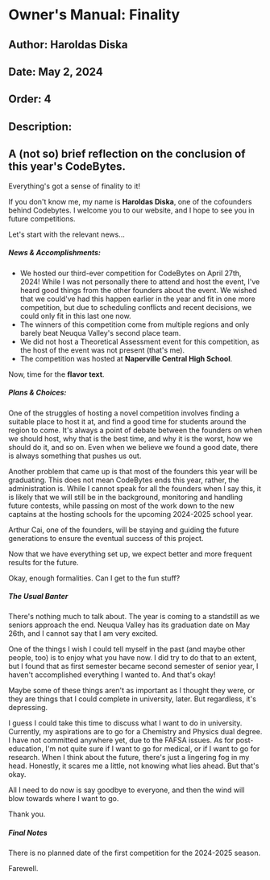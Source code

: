# Owner's Manual: Finality
## Author: Haroldas Diska
## Date: May 2, 2024
## Order: 4
## Description:
A (not so) brief reflection on the conclusion of this year's CodeBytes.
---
Everything's got a sense of finality to it!

If you don't know me, my name is **Haroldas Diska**, one of the cofounders behind Codebytes. I welcome you to our website, and I hope to see you in future competitions.

Let's start with the relevant news...

##### News & Accomplishments:

- We hosted our third-ever competition for CodeBytes on April 27th, 2024! While I was not personally there to attend and host the event, I've heard good things from the other founders about the event. We wished that we could've had this happen earlier in the year and fit in one more competition, but due to scheduling conflicts and recent decisions, we could only fit in this last one now.
- The winners of this competition come from multiple regions and only barely beat Neuqua Valley's second place team.
- We did not host a Theoretical Assessment event for this competition, as the host of the event was not present (that's me).
- The competition was hosted at **Naperville Central High School**.

Now, time for the **flavor text**.

##### Plans & Choices:

One of the struggles of hosting a novel competition involves finding a suitable place to host it at, and find a good time for students around the region to come. It's always a point of debate between the founders on when we should host, why that is the best time, and why it is the worst, how we should do it, and so on. Even when we believe we found a good date, there is always something that pushes us out.

Another problem that came up is that most of the founders this year will be graduating. This does not mean CodeBytes ends this year, rather, the administration is. While I cannot speak for all the founders when I say this, it is likely that we will still be in the background, monitoring and handling future contests, while passing on most of the work down to the new captains at the hosting schools for the upcoming 2024-2025 school year.

Arthur Cai, one of the founders, will be staying and guiding the future generations to ensure the eventual success of this project.

Now that we have everything set up, we expect better and more frequent results for the future.

Okay, enough formalities. Can I get to the fun stuff?

##### The Usual Banter

There's nothing much to talk about. The year is coming to a standstill as we seniors approach the end. Neuqua Valley has its graduation date on May 26th, and I cannot say that I am very excited.

One of the things I wish I could tell myself in the past (and maybe other people, too) is to enjoy what you have now. I did try to do that to an extent, but I found that as first semester became second semester of senior year, I haven't accomplished everything I wanted to. And that's okay!

Maybe some of these things aren't as important as I thought they were, or they are things that I could complete in university, later. But regardless, it's depressing.

I guess I could take this time to discuss what I want to do in university. Currently, my aspirations are to go for a Chemistry and Physics dual degree. I have not committed anywhere yet, due to the FAFSA issues. As for post-education, I'm not quite sure if I want to go for medical, or if I want to go for research. When I think about the future, there's just a lingering fog in my head. Honestly, it scares me a little, not knowing what lies ahead. But that's okay.

All I need to do now is say goodbye to everyone, and then the wind will blow towards where I want to go.

Thank you.

##### Final Notes

There is no planned date of the first competition for the 2024-2025 season.

Farewell.